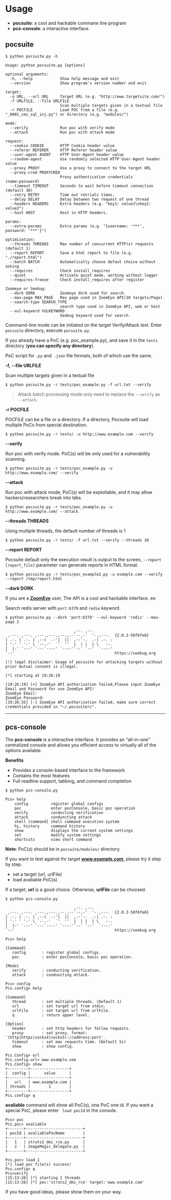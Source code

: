 # Usage

- **pocsuite**: a cool and hackable commane line program
- **pcs-console**: a interactive interface.

## pocsuite

```
$ python pocsuite.py -h

Usage: python pocsuite.py [options]

optional arguments:
  -h, --help            Show help message and exit
  --version             Show program's version number and exit

target:
  -u URL, --url URL     Target URL (e.g. "http://www.targetsite.com/")
  -f URLFILE, --file URLFILE
                        Scan multiple targets given in a textual file
  -r POCFILE            Load POC from a file (e.g. "_0001_cms_sql_inj.py") or directory (e.g. "modules/")

mode:
  --verify              Run poc with verify mode
  --attack              Run poc with attack mode

request:
  --cookie COOKIE       HTTP Cookie header value
  --referer REFERER     HTTP Referer header value
  --user-agent AGENT    HTTP User-Agent header value
  --random-agent        Use randomly selected HTTP User-Agent header value
  --proxy PROXY         Use a proxy to connect to the target URL
  --proxy-cred PROXYCRED
                        Proxy authentication credentials (name:password)
  --timeout TIMEOUT     Seconds to wait before timeout connection (default 30)
  --retry RETRY         Time out retrials times.
  --delay DELAY         Delay between two request of one thread
  --headers HEADERS     Extra headers (e.g. "key1: value1\nkey2: value2")
  --host HOST           Host in HTTP headers.

params:
  --extra-params        Extra params (e.g. "{username: '***', password: '***'}")

optimization:
  --threads THREADS     Max number of concurrent HTTP(s) requests (default 1)
  --report REPORT       Save a html report to file (e.g. "./report.html")
  --batch BATCH         Automatically choose defaut choice without asking
  --requires            Check install_requires
  --quiet               Activate quiet mode, working without logger
  --requires-freeze     Check install_requires after register

Zoomeye or Seebug:
  --dork DORK           Zoomeye dork used for search.
  --max-page MAX_PAGE   Max page used in ZoomEye API(10 targets/Page).
  --search-type SEARCH_TYPE
                        search type used in ZoomEye API, web or host
  --vul-keyword VULKEYWORD
                        Seebug keyword used for search.
```


Command-line mode can be initiated on the target Verify/Attack test. Enter `pocsuite` directory, execute `pocsuite.py`.

If you already have a PoC (e.g. poc_example.py), and save it in the `tests` directory (**you can specify any directory**).

PoC script for `.py` and` .json` file formats, both of which use the same.

**-f, --file URLFILE**

Scan multiple targets given in a textual file

```
$ python pocsuite.py -r tests/poc_example.py -f url.txt --verify
```

> Attack batch processing mode only need to replace the ```--verify``` as ``` --attack```.

**-r POCFILE**

POCFILE can be a file or a directory. If a directory, Pocsuite will load multiple PoCs from special destination.

```
$ python pocsuite.py -r tests/ -u http://www.example.com --verify
```

**--verify**

Run poc with verify mode. PoC(s) will be only used for a vulnerability scanning.

```
$ python pocsuite.py -r tests/poc_example.py -u http://www.example.com/ --verify
```

**--attack**

Run poc with attack mode, PoC(s) will be exploitable, and it may allow hackers/researchers break into labs.

```
$ python pocsuite.py -r tests/poc_example.py -u http://www.example.com/ --attack
```

**--threads THREADS**

Using multiple threads, the default number of threads is 1

```
$ python pocsuite.py -r tests/ -f url.txt --verify --threads 10
```

**--report REPORT**

Pocsuite default only the execution result is output to the screen, `--report [report_file]` parameter can generate reports in HTML format.

```
$ python pocsuite.py -r tests/poc_example2.py -u example.com --verify --report /tmp/report.html
```


**--dork DORK**

If you are a [**ZoomEye**](https://www.zoomeye.org/) user, The API is a cool and hackable interface. ex:

Search redis server with ```port:6379``` and ```redie``` keyword.


```
$ python pocsuite.py --dork 'port:6379' --vul-keyword 'redis' --max-page 2

                              ,--. ,--.
 ,---. ,---. ,---.,---.,--.,--`--,-'  '-.,---.  {2.0.2-58f6fe6}
| .-. | .-. | .--(  .-'|  ||  ,--'-.  .-| .-. :
| '-' ' '-' \ `--.-'  `'  ''  |  | |  | \   --.
|  |-' `---' `---`----' `----'`--' `--'  `----'
`--'                                            https://seebug.org

[!] legal disclaimer: Usage of pocsuite for attacking targets without prior mutual consent is illegal.

[*] starting at 19:26:19

[19:26:19] [+] ZoomEye API authorization failed,Please input ZoomEye Email and Password for use ZoomEye API!
ZoomEye Email:
ZoomEye Password:
[19:26:35] [-] ZoomEye API authorization failed, make sure correct credentials provided in "~/.pocsuiterc".
```


----

## pcs-console

The **pcs-console** is a interactive interface. It provides an “all-in-one” centralized console and allows you efficient access to virtually all of the options available.

**Benefits**

- Provides a console-based interface to the framework
- Contains the most features
- Full readline support, tabbing, and command completion


```
$ python pcs-console.py
```

```
Pcs> help
    config          register global configs
    poc             enter pocConsole, basic poc operation
    verify          conducting verification
    attack          conduncting attack
    shell [command] shell command execution system
    hi, history     command history
    show            displays the current system settings
    set             modify system settings
    shortcuts       view short command
```

**Note**: PoC(s) should be in ```pocsuite/modules/``` directory.

If you want to test against thr target **www.example.com**, please try it step by step.

  - set a target (url, urlFile)
  - load avaliable PoC(s)


If a target, **url** is a good choice. Otherwise, **urlFile** can be choosed.

```
$ python pcs-console.py

                              ,--. ,--.
 ,---. ,---. ,---.,---.,--.,--`--,-'  '-.,---.  {2.0.2-58f6fe6}
| .-. | .-. | .--(  .-'|  ||  ,--'-.  .-| .-. :
| '-' ' '-' \ `--.-'  `'  ''  |  | |  | \   --.
|  |-' `---' `---`----' `----'`--' `--'  `----'
`--'                                            https://seebug.org

Pcs> help

[Command]
   config       : register global configs.
   poc          : enter pocConsole, basic poc operation.

[Mode]
   verify       : conducting verification.
   attack       : conduncting attack.

Pcs> config
Pcs.config> help

[Command]
   thread       : set multiple threads. (Default 1)
   url          : set target url from stdin.
   urlFile      : set target url from urlFile.
   q            : return upper level.

[Option]
   header       : set http headers for follow requests.
   proxy        : set proxy. format: '(http|https|socks4|socks5)://address:port'.
   timeout      : set max requests time. (Default 5s)
   show         : show config.

Pcs.Config> url
Pcs.config.url> www.example.com
Pcs.Config> show
+---------+-----------------+
|  config |      value      |
+---------+-----------------+
|   url   | www.example.com |
| threads |        1        |
+---------+-----------------+
Pcs.config> q
```


**avaliable** command will show all PoC(s), one PoC one id. If you want a special PoC, please enter ``` load pocId``` in the console.

```
Pcs> poc
Pcs.poc> avaliable
+-------+-------------------------+
| pocId | avaliablePocName        |
+-------+-------------------------+
|   1   | struts2_dmi_rce.py      |
|   2   | ImageMagic_delegate.py  |
+-------+-------------------------+

Pcs.poc> load 1
[*] load poc file(s) success!
Pcs.config> q
Pcs>verify
[15:13:26] [*] starting 1 threads
[15:13:26] [*] poc:'struts2_dmi_rce' target:'www.example.com'
```

If you have good ideas, please show them on your way.
